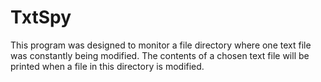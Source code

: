 # TxtSpy
This program was designed to monitor a file directory where one text file was constantly being modified. 
The contents of a chosen text file will be printed when a file in this directory is modified.

 
